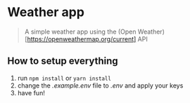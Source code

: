 # Weather app

> A simple weather app using the (Open Weather)[https://openweathermap.org/current] API

## How to setup everything
1. run ``npm install`` or ``yarn install``
2. change the *.example.env* file to *.env* and apply your keys
3. have fun!